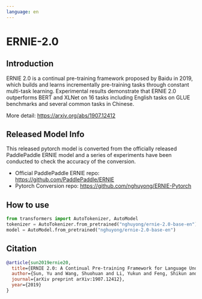 ```yaml
---
language: en
---
```


# ERNIE-2.0

## Introduction

ERNIE 2.0 is a continual pre-training framework proposed by Baidu in 2019, 
which builds and learns incrementally pre-training tasks through constant multi-task learning. 
Experimental results demonstrate that ERNIE 2.0 outperforms BERT and XLNet on 16 tasks including English tasks on GLUE benchmarks and several common tasks in Chinese. 

More detail: https://arxiv.org/abs/1907.12412

## Released Model Info

This released pytorch model is converted from the officially released PaddlePaddle ERNIE model and 
a series of experiments have been conducted to check the accuracy of the conversion.

- Official PaddlePaddle ERNIE repo: https://github.com/PaddlePaddle/ERNIE
- Pytorch Conversion repo:  https://github.com/nghuyong/ERNIE-Pytorch

## How to use
```Python
from transformers import AutoTokenizer, AutoModel
tokenizer = AutoTokenizer.from_pretrained("nghuyong/ernie-2.0-base-en")
model = AutoModel.from_pretrained("nghuyong/ernie-2.0-base-en")
```

## Citation

```bibtex
@article{sun2019ernie20,
  title={ERNIE 2.0: A Continual Pre-training Framework for Language Understanding},
  author={Sun, Yu and Wang, Shuohuan and Li, Yukun and Feng, Shikun and Tian, Hao and Wu, Hua and Wang, Haifeng},
  journal={arXiv preprint arXiv:1907.12412},
  year={2019} 
}
```
